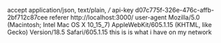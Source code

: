 accept
application/json, text/plain, */*
api-key
d07c775f-326e-476c-affb-2bf712c87cee
referer
http://localhost:3000/
user-agent
Mozilla/5.0 (Macintosh; Intel Mac OS X 10_15_7) AppleWebKit/605.1.15 (KHTML, like Gecko) Version/18.5 Safari/605.1.15 this is is what i have on my network
